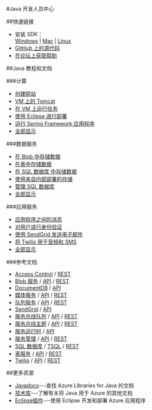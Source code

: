 <properties 
pageTitle="Windows Azure 开发人员中心：JAVA" 
description="" 
services="JAVA" 
documentationCenter="Develop" 
authors="" 
manager="Tiffena" 
editor="Eric Chen" />
<tags ms.service="JAVA"
    ms.date="12/07/2014"
    wacn.date="04/11/2015"
    />

#Java 开发人员中心

##快速链接

- 安装 SDK：<br>
    [Windows](/documentation/articles/java-download-windows/) | [Mac](/documentation/articles/java-download-mac/) | [Linux](/documentation/articles/java-download-linux/)
- [GitHub 上的源代码](https://github.com/WindowsAzure/azure-sdk-for-java)
- [在论坛上获取帮助](/zh-cn/support/forums/)

##Java 教程和文档

###计算
- [创建网站](/documentation/articles/web-sites-java-get-started/)
- [VM 上的 Tomcat](/documentation/articles/virtual-machines-java-run-tomcat-application-server/)
- [在 VM 上运行任务](/documentation/articles/virtual-machines-java-run-compute-intensive-task/)
- [使用 Eclipse 进行部署][使用 Eclipse 进行部署]
- [运行 Spring Framework 应用程序](http://petclinic.cloudapp.net/)
- [全部显示](/develop/java/compute/)

###数据服务</h3>
- [在 Blob 中存储数据](/documentation/articles/storage-java-how-to-use-blob-storage/)
- [在表中存储数据](/documentation/articles/storage-java-how-to-use-table-storage/)
- [在 SQL 数据库 中存储数据](/documentation/articles/sql-data-java-how-to-use-sql-database/)
- [使用来自内部部署的存储](/documentation/articles/storage-java-use-blob-storage-on-premises-app/)
- [管理 SQL 数据库](/documentation/articles/sql-database-manage-azure-ssms/)
- [全部显示](/develop/java/data/)

###应用服务

- [应用程序之间的消息](/documentation/articles/service-bus-java-how-to-use-queues/)
- [对用户进行身份验证](/documentation/articles/active-directory-java-authenticate-users-access-control-eclipse/)
- [使用 SendGrid 发送电子邮件](/documentation/articles/store-sendgrid-java-how-to-send-email/)
- [将 Twilio 用于音频和 SMS](/documentation/articles/partner-twilio-java-how-to-use-voice-sms/)
- [全部显示](/develop/java/app-services/)
    
###参考文档

- [Access Control](/documentation/articles/active-directory-java-authenticate-users-access-control-eclipse/) / [REST](http://msdn.microsoft.com/zh-cn/library/azure/hh278947)
- [Blob 服务](/documentation/articles/storage-java-how-to-use-blob-storage/) / [API](http://dl.windowsazure.com/storage/javadoc/) / [REST](http://msdn.microsoft.com/zh-cn/library/azure/dd179355)
- [DocumentDB](/documentation/articles/documentdb-java-application/) / [API](http://dl.windowsazure.com/documentdb/javadoc/)
- [媒体服务](/documentation/articles/media-services-java-how-to-use/) / [API](http://dl.windowsazure.com/javadoc/) / [REST](http://msdn.microsoft.com/zh-cn/library/azure/hh973617.aspx)
- [队列服务](/documentation/articles/storage-java-how-to-use-queue-storage/) / [API](http://dl.windowsazure.com/storage/javadoc/) / [REST](http://msdn.microsoft.com/zh-cn/library/azure/dd179355)
- [SendGrid](/documentation/articles/store-sendgrid-java-how-to-send-email/) / [API](http://sendgrid.com/docs/API%20Reference/)
- [服务总线队列](/documentation/articles/service-bus-java-how-to-use-queues/) / [API](http://dl.windowsazure.com/javadoc/) / [REST](http://msdn.microsoft.com/zh-cn/library/azure/hh780717)
- [服务总线主题](/documentation/articles/service-bus-java-how-to-use-topics-subscriptions/) / [API](http://dl.windowsazure.com/javadoc/) / [REST](http://msdn.microsoft.com/zh-cn/library/azure/hh780717)
- [服务运行时](http://msdn.microsoft.com/zh-cn/library/azure/hh690948.aspx) / [API](http://dl.windowsazure.com/javadoc/)
- [服务管理](/documentation/articles/java-create-azure-website-using-java-sdk/) / [API](http://dl.windowsazure.com/javadoc/) / [REST](http://msdn.microsoft.com/zh-cn/library/azure/ee460799)
- [SQL 数据库](/documentation/articles/sql-data-java-how-to-use-sql-database/) /  [TSQL](http://msdn.microsoft.com/zh-cn/library/azure/ee336281) / [REST](http://msdn.microsoft.com/zh-cn/library/azure/gg715283)
- [表服务](/documentation/articles/storage-java-how-to-use-table-storage/) / [API](http://dl.windowsazure.com/storage/javadoc/) / [REST](http://msdn.microsoft.com/zh-cn/library/azure/dd179355)
- [Twilio](/documentation/articles/partner-twilio-java-how-to-use-voice-sms/) / [API](https://github.com/twilio/twilio-java) / [REST](http://www.twilio.com/docs/api/rest)

##更多资源

- [Javadocs](http://dl.windowsazure.com/javadoc/)---查找 Azure Libraries for Java 的文档
- [技术库][技术库]---了解有关将 Java 用于 Azure 的其他文档
- [Eclipse插件](http://msdn.microsoft.com/zh-cn/library/azure/hh694271.aspx)---使用 Eclipse 开发和部署 Azure 应用程序

<!--Anchor--->
[技术库]: http://msdn.microsoft.com/zh-cn/library/azure/hh690943(VS.103).aspx
[使用 Eclipse 进行部署]: http://msdn.microsoft.com/zh-cn/library/azure/hh690944(VS.103).aspx